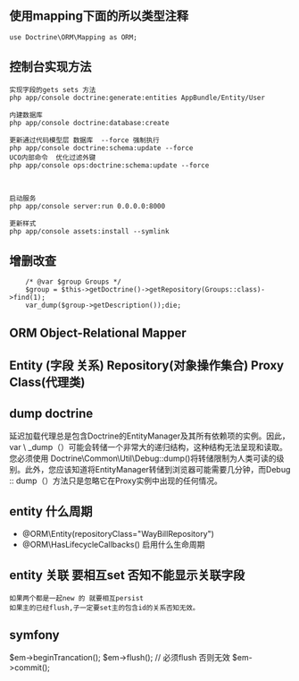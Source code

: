 
## 使用mapping下面的所以类型注释

    use Doctrine\ORM\Mapping as ORM;

## 控制台实现方法

    实现字段的gets sets 方法 
    php app/console doctrine:generate:entities AppBundle/Entity/User

    内建数据库
    php app/console doctrine:database:create

    更新通过代码模型层 数据库  --force 强制执行
    php app/console doctrine:schema:update --force
    UCO内部命令  优化过滤外键
    php app/console ops:doctrine:schema:update --force


    
    启动服务
    php app/console server:run 0.0.0.0:8000
    
    更新样式
    php app/console assets:install --symlink
    
    

## 增删改查

        /* @var $group Groups */
        $group = $this->getDoctrine()->getRepository(Groups::class)->find(1);
        var_dump($group->getDescription());die;
        
        
## ORM Object-Relational Mapper 

## Entity (字段 关系)   Repository(对象操作集合)  Proxy Class(代理类)


## dump doctrine
延迟加载代理总是包含Doctrine的EntityManager及其所有依赖项的实例。因此，var \ _dump（）可能会转储一个非常大的递归结构，这种结构无法呈现和读取。您必须使用 Doctrine\Common\Util\Debug::dump()将转储限制为人类可读的级别。此外，您应该知道将EntityManager转储到浏览器可能需要几分钟，而Debug :: dump（）方法只是忽略它在Proxy实例中出现的任何情况。

## entity 什么周期

 * @ORM\Entity(repositoryClass="WayBillRepository")
 * @ORM\HasLifecycleCallbacks()  启用什么生命周期
 
## entity 关联 要相互set 否知不能显示关联字段
    如果两个都是一起new 的 就要相互persist
    如果主的已经flush,子一定要set主的包含id的关系否知无效。
    
## symfony 

$em->beginTrancation();
$em->flush(); // 必须flush 否则无效
$em->commit();
    
    

